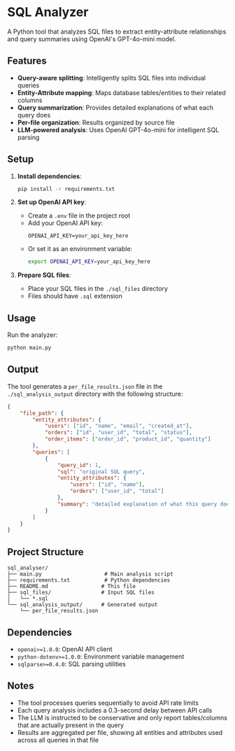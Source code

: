 # SQL Analyzer

A Python tool that analyzes SQL files to extract entity-attribute relationships and query summaries using OpenAI's GPT-4o-mini model.

## Features

-   **Query-aware splitting**: Intelligently splits SQL files into individual queries
-   **Entity-Attribute mapping**: Maps database tables/entities to their related columns
-   **Query summarization**: Provides detailed explanations of what each query does
-   **Per-file organization**: Results organized by source file
-   **LLM-powered analysis**: Uses OpenAI GPT-4o-mini for intelligent SQL parsing

## Setup

1. **Install dependencies**:

    ```bash
    pip install -r requirements.txt
    ```

2. **Set up OpenAI API key**:

    - Create a `.env` file in the project root
    - Add your OpenAI API key:
        ```
        OPENAI_API_KEY=your_api_key_here
        ```
    - Or set it as an environment variable:
        ```bash
        export OPENAI_API_KEY=your_api_key_here
        ```

3. **Prepare SQL files**:
    - Place your SQL files in the `./sql_files` directory
    - Files should have `.sql` extension

## Usage

Run the analyzer:

```bash
python main.py
```

## Output

The tool generates a `per_file_results.json` file in the `./sql_analysis_output` directory with the following structure:

```json
{
    "file_path": {
        "entity_attributes": {
            "users": ["id", "name", "email", "created_at"],
            "orders": ["id", "user_id", "total", "status"],
            "order_items": ["order_id", "product_id", "quantity"]
        },
        "queries": [
            {
                "query_id": 1,
                "sql": "original SQL query",
                "entity_attributes": {
                    "users": ["id", "name"],
                    "orders": ["user_id", "total"]
                },
                "summary": "detailed explanation of what this query does..."
            }
        ]
    }
}
```

## Project Structure

```
sql_analyser/
├── main.py                    # Main analysis script
├── requirements.txt           # Python dependencies
├── README.md                 # This file
├── sql_files/                # Input SQL files
│   └── *.sql
└── sql_analysis_output/      # Generated output
    └── per_file_results.json
```

## Dependencies

-   `openai>=1.0.0`: OpenAI API client
-   `python-dotenv>=1.0.0`: Environment variable management
-   `sqlparse>=0.4.0`: SQL parsing utilities

## Notes

-   The tool processes queries sequentially to avoid API rate limits
-   Each query analysis includes a 0.3-second delay between API calls
-   The LLM is instructed to be conservative and only report tables/columns that are actually present in the query
-   Results are aggregated per file, showing all entities and attributes used across all queries in that file
